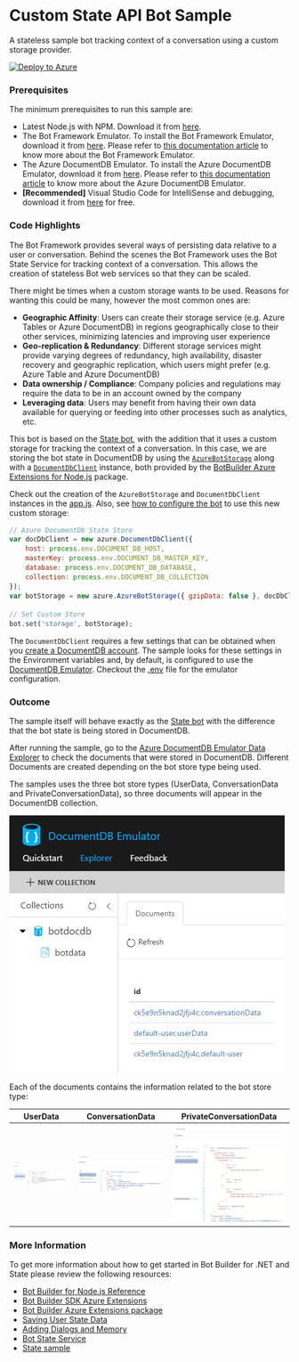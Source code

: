 # Custom State API Bot Sample

A stateless sample bot tracking context of a conversation using a custom storage provider.

[![Deploy to Azure][Deploy Button]][Deploy Node/CustomState]

[Deploy Button]: https://azuredeploy.net/deploybutton.png
[Deploy Node/CustomState]: https://azuredeploy.net

### Prerequisites

The minimum prerequisites to run this sample are:
* Latest Node.js with NPM. Download it from [here](https://nodejs.org/en/download/).
* The Bot Framework Emulator. To install the Bot Framework Emulator, download it from [here](https://emulator.botframework.com/). Please refer to [this documentation article](https://github.com/microsoft/botframework-emulator/wiki/Getting-Started) to know more about the Bot Framework Emulator.
* The Azure DocumentDB Emulator. To install the Azure DocumentDB Emulator, download it from [here](https://aka.ms/documentdb-emulator). Please refer to [this documentation article](https://docs.microsoft.com/en-us/azure/documentdb/documentdb-nosql-local-emulator) to know more about the Azure DocumentDB Emulator.
* **[Recommended]** Visual Studio Code for IntelliSense and debugging, download it from [here](https://code.visualstudio.com/) for free.

### Code Highlights

The Bot Framework provides several ways of persisting data relative to a user or conversation. Behind the scenes the Bot Framework uses the Bot State Service for tracking context of a conversation. This allows the creation of stateless Bot web services so that they can be scaled.

There might be times when a custom storage wants to be used. Reasons for wanting this could be many, however the most common ones are:

* **Geographic Affinity**: Users can create their storage service (e.g. Azure Tables or Azure DocumentDB) in regions geographically close to their other services, minimizing latencies and improving user experience
* **Geo-replication & Redundancy**: Different storage services might provide varying degrees of redundancy, high availability, disaster recovery and geographic replication, which users might prefer (e.g. Azure Table and Azure DocumentDB)
* **Data ownership / Compliance**: Company policies and regulations may require the data to be in an account owned by the company
* **Leveraging data**: Users may benefit from having their own data available for querying or feeding into other processes such as analytics, etc.

This bot is based on the [State bot](../core-State), with the addition that it uses a custom storage for tracking the context of a conversation. In this case, we are storing the bot state in DocumentDB by using the [`AzureBotStorage`](https://github.com/Microsoft/BotBuilder-Azure/blob/master/Node/src/AzureBotStorage.ts) along with a [`DocumentDbClient`](https://github.com/Microsoft/BotBuilder-Azure/blob/master/Node/src/DocumentDbClient.ts) instance, both provided by the [BotBuilder Azure Extensions for Node.js](https://www.npmjs.com/package/botbuilder-azure) package.

Check out the creation of the `AzureBotStorage` and `DocumentDbClient` instances in the [app.js](./app.js#L51-L58). Also, see [how to configure the bot](./app.js#L61) to use this new custom storage:

````JavaScript
// Azure DocumentDb State Store
var docDbClient = new azure.DocumentDbClient({
    host: process.env.DOCUMENT_DB_HOST,
    masterKey: process.env.DOCUMENT_DB_MASTER_KEY,
    database: process.env.DOCUMENT_DB_DATABASE,
    collection: process.env.DOCUMENT_DB_COLLECTION
});
var botStorage = new azure.AzureBotStorage({ gzipData: false }, docDbClient);

// Set Custom Store
bot.set('storage', botStorage);
````

The `DocumentDbClient` requires a few settings that can be obtained when you [create a DocumentDB account](https://docs.microsoft.com/en-us/azure/documentdb/documentdb-create-account). The sample looks for these settings in the Environment variables and, by default, is configured to use the [DocumentDB Emulator](https://docs.microsoft.com/en-us/azure/documentdb/documentdb-nosql-local-emulator). Checkout the [.env](.env#L5-L9) file for the emulator configuration.

### Outcome

The sample itself will behave exactly as the [State bot](../core-State) with the difference that the bot state is being stored in DocumentDB.

After running the sample, go to the [Azure DocumentDB Emulator Data Explorer](https://localhost:8081/_explorer/index.html#) to check the documents that were stored in DocumentDB. Different Documents are created depending on the bot store type being used. 

The samples uses the three bot store types (UserData, ConversationData and PrivateConversationData), so three documents will appear in the DocumentDB collection.

![Sample Outcome](images/outcome.png)

Each of the documents contains the information related to the bot store type:

| UserData| ConversationData | PrivateConversationData |
|----------|-------|----------|
|![Custom State - User Data](images/outcome-userdata.png)|![Custom State - Conversation Data](images/outcome-conversationdata.png)|![Custom State - Private Conversation Data](images/outcome-privateconversationdata.png)|

### More Information

To get more information about how to get started in Bot Builder for .NET and State please review the following resources:
* [Bot Builder for Node.js Reference](https://docs.botframework.com/en-us/node/builder/overview/#navtitle)
* [Bot Builder SDK Azure Extensions](https://github.com/Microsoft/BotBuilder-Azure)
* [Bot Builder Azure Extensions package](https://npmjs.com/package/botbuilder-azure)
* [Saving User State Data](https://docs.botframework.com/en-us/core-concepts/userdata)
* [Adding Dialogs and Memory](https://docs.botframework.com/en-us/node/builder/guides/core-concepts/#adding-dialogs-and-memory)
* [Bot State Service](https://docs.botframework.com/en-us/csharp/builder/sdkreference/stateapi.html)
* [State sample](../core-State)
